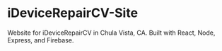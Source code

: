 # iDeviceRepairCV-Site
Website for iDeviceRepairCV in Chula Vista, CA. Built with React, Node, Express, and Firebase.
